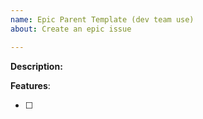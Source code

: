 ```yaml
---
name: Epic Parent Template (dev team use)
about: Create an epic issue

---
```


**Description:**

**Features**: 
- [ ] <feature child issue here>
